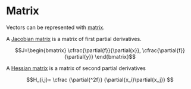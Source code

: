 # Matrix

Vectors can be represented with [matrix](https://simple.wikipedia.org/wiki/Matrix_(mathematics)).

A [Jacobian matrix](https://en.wikipedia.org/wiki/Jacobian_matrix_and_determinant) is a matrix of first partial derivatives.

$$J=\begin{bmatrix}
\cfrac{\partial{f}}{\partial{x}},
\cfrac{\partial{f}}{\partial{y}}
\end{bmatrix}$$

A [Hessian matrix](https://en.wikipedia.org/wiki/Hessian_matrix) is a matrix of second partial derivatives

$$H_{i,j}=
\cfrac
	{\partial{^2f}}
	{\partial{x_i}\partial{x_j}}
$$